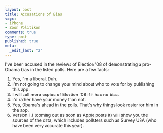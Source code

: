```yaml
--- 
layout: post
title: Accusations of Bias
tags: 
- iPhone
- Zoon Politikon
comments: true
type: post
published: true
meta: 
  _edit_last: "2"
---
```

I've been accused in the reviews of Election '08 of demonstrating a pro-Obama bias in the listed polls. Here are a few facts:
<ol>
	<li>Yes, I'm a liberal. Duh.</li>
	<li>I'm not going to change your mind about who to vote for by publishing this app.</li>
	<li>I will sell more copies of Election '08 if it has no bias.</li>
	<li>I'd rather have your money than not.</li>
	<li>Yes, Obama's ahead in the polls. That's why things look rosier for him in the app.</li>
	<li>Version 1.1 (coming out as soon as Apple posts it) will show you the sources of the data, which includes pollsters such as Survey USA (who have been very accurate this year).</li>
</ol>
